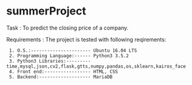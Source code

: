 # summerProject
Task : To predict the closing price of a company.

Requirements : The project is tested with following reqirements:

     1. O.S.:---------------------- Ubuntu 16.04 LTS
     2. Programming Language:------ Python3 3.5.2
     3. Python3 Libraries:--------- time,mysql,json,cv2,flask,gtts,numpy,pandas,os,sklearn,kairos_face
     4. Front end:----------------- HTML, CSS
     5. Backend:------------------- MariaDB
